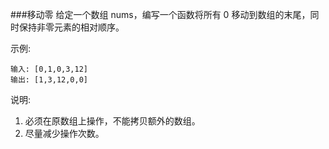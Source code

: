###移动零
给定一个数组 nums，编写一个函数将所有 0 移动到数组的末尾，同时保持非零元素的相对顺序。  

示例:
```
输入: [0,1,0,3,12]  
输出: [1,3,12,0,0]  
```
  
说明:  

1. 必须在原数组上操作，不能拷贝额外的数组。  
2. 尽量减少操作次数。